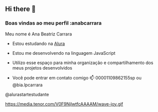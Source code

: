 ## Hi there 👋



### Boas vindas ao meu perfil :anabcarrara

Meu nome é Ana Beatriz Carrara

- Estou estudando na [Alura](https://www.alura.com.br)
- Estou me desenvolvendo na linguagem JavaScript
- Utilizo esse espaço para minha organização e compartilhamento dos meus projetos desenvolvidos

- Você pode entrar em contato comigo 📫
00001109862155sp ou @bia.lpcarrara

@alurastartestudante


https://media.tenor.com/V0F9NjlwtfcAAAAM/wave-joy.gif






